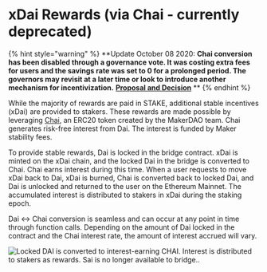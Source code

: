 # xDai Rewards (via Chai - currently deprecated)

{% hint style="warning" %}
**Update October 08 2020: **Chai conversion has been disabled through a governance vote. It was costing extra fees for users and the savings rate was set to 0 for a prolonged period. The governors may revisit at a later time or look to introduce another mechanism for incentivization.**  **[Proposal and Decision](https://forum.poa.network/t/disable-chai-token-support-to-safe-gas-for-deposit-and-withdrawal-operations/3936)** **
{% endhint %}

While the majority of rewards are paid in STAKE, additional stable incentives (xDai) are provided to stakers. These rewards are made possible by leveraging [Chai](http://chai.money), an ERC20 token created by the MakerDAO team. Chai generates risk-free interest from Dai. The interest is funded by Maker stability fees.

To provide stable rewards, Dai is locked in the bridge contract. xDai is minted on the xDai chain, and the locked Dai in the bridge is converted to Chai. Chai earns interest during this time. When a user requests to move xDai back to Dai, xDai is burned, Chai is converted back to locked Dai, and Dai is unlocked and returned to the user on the Ethereum Mainnet. The accumulated interest is distributed to stakers in xDai during the staking epoch.

Dai <-> Chai conversion is seamless and can occur at any point in time through function calls. Depending on the amount of Dai locked in the contract and the Chai interest rate, the amount of interest accrued will vary.

![Locked DAI is converted to interest-earning CHAI. Interest is distributed to stakers as rewards. Sai is no longer available to bridge..](https://gblobscdn.gitbook.com/assets%2F-Lpgb1NM7QPMRDExHay\_%2F-M-Br-sb\_fDiddcvfx8f%2F-M-ByVw\_4RK6DryprPeZ%2FStakers%20\(2\).png?alt=media\&token=c069f923-6c2c-49f2-b577-6cd3afef88e6)
